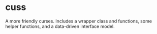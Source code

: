 cuss
====

A more friendly curses.  Includes a wrapper class and functions, some helper functions, and a data-driven interface model.
